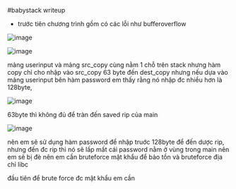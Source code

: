 #babystack writeup 
- trước tiên chương trình gồm có các lỗi như bufferoverflow

![image](https://github.com/antkss/writeUP/assets/88892713/0f7db4f9-1a60-4e8a-ad1f-5a47dc829f86)


![image](https://github.com/antkss/writeUP/assets/88892713/966335ba-ba24-4b08-953b-0c27991fef60)


mảng userinput và mảng src_copy cùng nằm 1 chỗ trên stack nhưng hàm copy chỉ cho nhập vào src_copy 63 byte đến dest_copy
nhưng nếu dựa vào mảng userinput bên hàm password em thấy rằng nó nhập đc nhiều hơn là 128byte,


![image](https://github.com/antkss/writeUP/assets/88892713/e139106a-2e55-43d6-a991-a823ef3c181f)


63byte thì không đủ để tràn đến saved rip của main

![image](https://github.com/antkss/writeUP/assets/88892713/de568cee-7463-4eee-aca8-4e496157dc46)


nên em sẽ sử dụng hàm password để nhập truớc 128byte để đến dược rip, nhưng đến đc rip thì nó sẽ lấp mất cái password nằm ở vùng trong main nên em sẽ bị đè nên em cần bruteforce mật khẩu để bảo tồn và bruteforce địa chỉ libc 

đầu tiên để brute force đc mật khẩu em cần 

